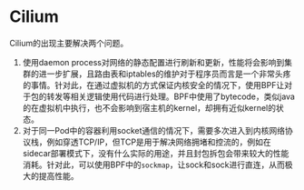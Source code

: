# Cilium

Cilium的出现主要解决两个问题。

1. 使用daemon process对网络的静态配置进行刷新和更新，性能将会影响到集群的进一步扩展，且路由表和iptables的维护对于程序员而言是一个非常头疼的事情。针对此，在通过虚拟机的方式保证内核安全的情况下，使用BPF让对于包的转发等相关逻辑使用代码进行处理。BPF中使用了bytecode，类似java的在虚拟机中执行，也不会影响到宿主机的kernel，却拥有近似kernel的状态。
2. 对于同一Pod中的容器利用socket通信的情况下，需要多次进入到内核网络协议栈，例如穿透TCP/IP，但TCP是用于解决网络拥堵和控流的，例如在sidecar部署模式下，没有什么实际的用途，并且封包拆包会带来较大的性能消耗。针对此，可以使用BPF中的`sockmap`，让sock和sock进行直连，从而极大的提高性能。

